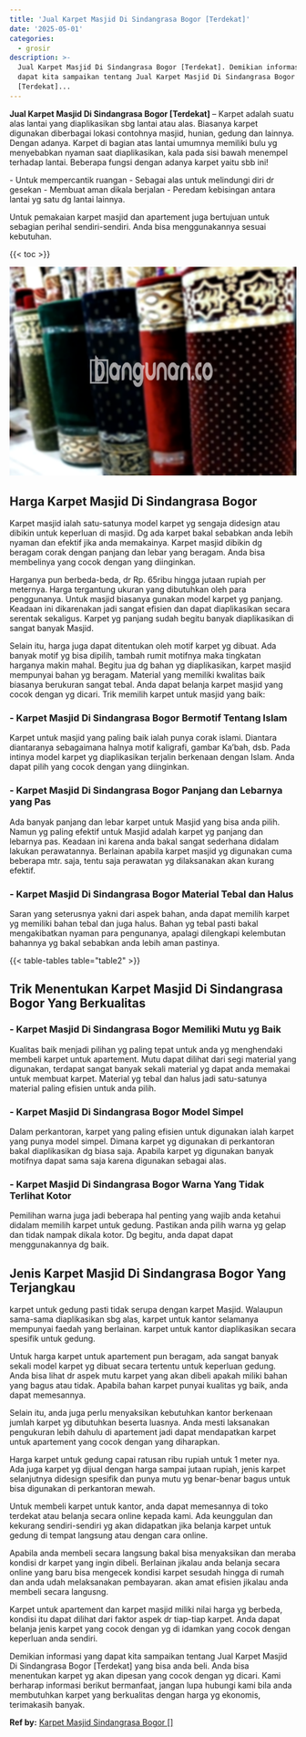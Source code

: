 ```yaml
---
title: 'Jual Karpet Masjid Di Sindangrasa Bogor [Terdekat]'
date: '2025-05-01'
categories:
  - grosir
description: >-
  Jual Karpet Masjid Di Sindangrasa Bogor [Terdekat]. Demikian informasi yang
  dapat kita sampaikan tentang Jual Karpet Masjid Di Sindangrasa Bogor
  [Terdekat]...
---
```


**Jual Karpet Masjid Di Sindangrasa Bogor \[Terdekat\]** – Karpet adalah suatu alas lantai yang diaplikasikan sbg lantai atau alas. Biasanya karpet digunakan diberbagai lokasi contohnya masjid, hunian, gedung dan lainnya. Dengan adanya. Karpet di bagian atas lantai umumnya memiliki bulu yg menyebabkan nyaman saat diaplikasikan, kala pada sisi bawah menempel terhadap lantai. Beberapa fungsi dengan adanya karpet yaitu sbb ini!

\- Untuk mempercantik ruangan - Sebagai alas untuk melindungi diri dr gesekan - Membuat aman dikala berjalan - Peredam kebisingan antara lantai yg satu dg lantai lainnya.

Untuk pemakaian karpet masjid dan apartement juga bertujuan untuk sebagian perihal sendiri-sendiri. Anda bisa menggunakannya sesuai kebutuhan.

{{< toc >}}

![Jual Karpet Masjid Di Sindangrasa Bogor [Terdekat]](/images/grosir-karpet-murah-52.png)

## Harga Karpet Masjid Di Sindangrasa Bogor

Karpet masjid ialah satu-satunya model karpet yg sengaja didesign atau dibikin untuk keperluan di masjid. Dg ada karpet bakal sebabkan anda lebih nyaman dan efektif jika anda memakainya. Karpet masjid dibikin dg beragam corak dengan panjang dan lebar yang beragam. Anda bisa membelinya yang cocok dengan yang diinginkan.

Harganya pun berbeda-beda, dr Rp. 65ribu hingga jutaan rupiah per meternya. Harga tergantung ukuran yang dibutuhkan oleh para penggunanya. Untuk masjid biasanya gunakan model karpet yg panjang. Keadaan ini dikarenakan jadi sangat efisien dan dapat diaplikasikan secara serentak sekaligus. Karpet yg panjang sudah begitu banyak diaplikasikan di sangat banyak Masjid.

Selain itu, harga juga dapat ditentukan oleh motif karpet yg dibuat. Ada banyak motif yg bisa dipilih, tambah rumit motifnya maka tingkatan harganya makin mahal. Begitu jua dg bahan yg diaplikasikan, karpet masjid mempunyai bahan yg beragam. Material yang memiliki kwalitas baik biasanya berukuran sangat tebal. Anda dapat belanja karpet masjid yang cocok dengan yg dicari. Trik memilih karpet untuk masjid yang baik:

### \- Karpet Masjid Di Sindangrasa Bogor Bermotif Tentang Islam

Karpet untuk masjid yang paling baik ialah punya corak islami. Diantara diantaranya sebagaimana halnya motif kaligrafi, gambar Ka’bah, dsb. Pada intinya model karpet yg diaplikasikan terjalin berkenaan dengan Islam. Anda dapat pilih yang cocok dengan yang diinginkan.

### \- Karpet Masjid Di Sindangrasa Bogor Panjang dan Lebarnya yang Pas

Ada banyak panjang dan lebar karpet untuk Masjid yang bisa anda pilih. Namun yg paling efektif untuk Masjid adalah karpet yg panjang dan lebarnya pas. Keadaan ini karena anda bakal sangat sederhana didalam lakukan perawatannya. Berlainan apabila karpet masjid yg digunakan cuma beberapa mtr. saja, tentu saja perawatan yg dilaksanakan akan kurang efektif.

### \- Karpet Masjid Di Sindangrasa Bogor Material Tebal dan Halus

Saran yang seterusnya yakni dari aspek bahan, anda dapat memilih karpet yg memiliki bahan tebal dan juga halus. Bahan yg tebal pasti bakal mengakibatkan nyaman para pengunanya, apalagi dilengkapi kelembutan bahannya yg bakal sebabkan anda lebih aman pastinya.

{{< table-tables table="table2" >}}

## Trik Menentukan Karpet Masjid Di Sindangrasa Bogor Yang Berkualitas

### \- Karpet Masjid Di Sindangrasa Bogor Memiliki Mutu yg Baik

Kualitas baik menjadi pilihan yg paling tepat untuk anda yg menghendaki membeli karpet untuk apartement. Mutu dapat dilihat dari segi material yang digunakan, terdapat sangat banyak sekali material yg dapat anda memakai untuk membuat karpet. Material yg tebal dan halus jadi satu-satunya material paling efisien untuk anda pilih.

### \- Karpet Masjid Di Sindangrasa Bogor Model Simpel

Dalam perkantoran, karpet yang paling efisien untuk digunakan ialah karpet yang punya model simpel. Dimana karpet yg digunakan di perkantoran bakal diaplikasikan dg biasa saja. Apabila karpet yg digunakan banyak motifnya dapat sama saja karena digunakan sebagai alas.

### \- Karpet Masjid Di Sindangrasa Bogor Warna Yang Tidak Terlihat Kotor

Pemilihan warna juga jadi beberapa hal penting yang wajib anda ketahui didalam memilih karpet untuk gedung. Pastikan anda pilih warna yg gelap dan tidak nampak dikala kotor. Dg begitu, anda dapat dapat menggunakannya dg baik.

## Jenis Karpet Masjid Di Sindangrasa Bogor Yang Terjangkau

karpet untuk gedung pasti tidak serupa dengan karpet Masjid. Walaupun sama-sama diaplikasikan sbg alas, karpet untuk kantor selamanya mempunyai faedah yang berlainan. karpet untuk kantor diaplikasikan secara spesifik untuk gedung.

Untuk harga karpet untuk apartement pun beragam, ada sangat banyak sekali model karpet yg dibuat secara tertentu untuk keperluan gedung. Anda bisa lihat dr aspek mutu karpet yang akan dibeli apakah miliki bahan yang bagus atau tidak. Apabila bahan karpet punyai kualitas yg baik, anda dapat memesannya.

Selain itu, anda juga perlu menyaksikan kebutuhkan kantor berkenaan jumlah karpet yg dibutuhkan beserta luasnya. Anda mesti laksanakan pengukuran lebih dahulu di apartement jadi dapat mendapatkan karpet untuk apartement yang cocok dengan yang diharapkan.

Harga karpet untuk gedung capai ratusan ribu rupiah untuk 1 meter nya. Ada juga karpet yg dijual dengan harga sampai jutaan rupiah, jenis karpet selanjutnya didesign spesifik dan punya mutu yg benar-benar bagus untuk bisa digunakan di perkantoran mewah.

Untuk membeli karpet untuk kantor, anda dapat memesannya di toko terdekat atau belanja secara online kepada kami. Ada keunggulan dan kekurang sendiri-sendiri yg akan didapatkan jika belanja karpet untuk gedung di tempat langsung atau dengan cara online.

Apabila anda membeli secara langsung bakal bisa menyaksikan dan meraba kondisi dr karpet yang ingin dibeli. Berlainan jikalau anda belanja secara online yang baru bisa mengecek kondisi karpet sesudah hingga di rumah dan anda udah melaksanakan pembayaran. akan amat efisien jikalau anda membeli secara langusng.

Karpet untuk apartement dan karpet masjid miliki nilai harga yg berbeda, kondisi itu dapat dilihat dari faktor aspek dr tiap-tiap karpet. Anda dapat belanja jenis karpet yang cocok dengan yg di idamkan yang cocok dengan keperluan anda sendiri.

Demikian informasi yang dapat kita sampaikan tentang Jual Karpet Masjid Di Sindangrasa Bogor \[Terdekat\] yang bisa anda beli. Anda bisa menentukan karpet yg akan dipesan yang cocok dengan yg dicari. Kami berharap informasi berikut bermanfaat, jangan lupa hubungi kami bila anda membutuhkan karpet yang berkualitas dengan harga yg ekonomis, terimakasih banyak.

**Ref by:**  [Karpet Masjid Sindangrasa Bogor []](https://id.wikipedia.org/wiki/Karpet)
